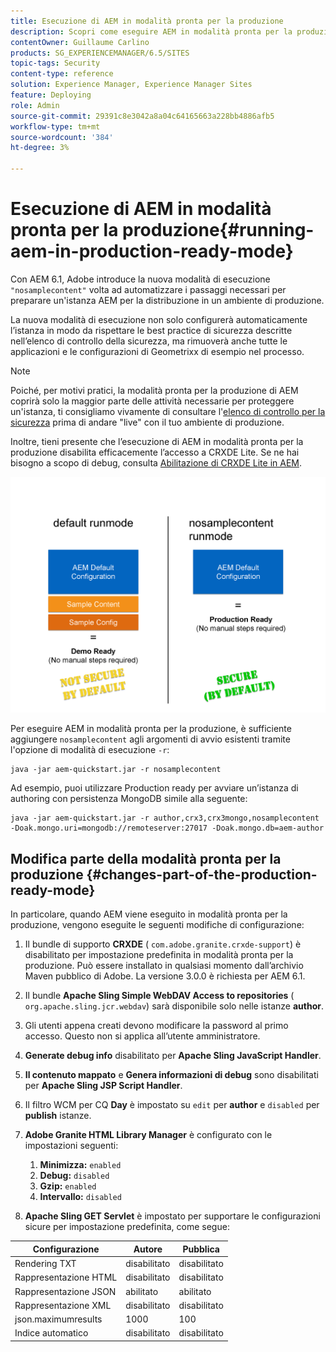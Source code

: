 ```yaml
---
title: Esecuzione di AEM in modalità pronta per la produzione
description: Scopri come eseguire AEM in modalità pronta per la produzione.
contentOwner: Guillaume Carlino
products: SG_EXPERIENCEMANAGER/6.5/SITES
topic-tags: Security
content-type: reference
solution: Experience Manager, Experience Manager Sites
feature: Deploying
role: Admin
source-git-commit: 29391c8e3042a8a04c64165663a228bb4886afb5
workflow-type: tm+mt
source-wordcount: '384'
ht-degree: 3%

---
```


# Esecuzione di AEM in modalità pronta per la produzione{#running-aem-in-production-ready-mode}

Con AEM 6.1, Adobe introduce la nuova modalità di esecuzione `"nosamplecontent"` volta ad automatizzare i passaggi necessari per preparare un&#39;istanza AEM per la distribuzione in un ambiente di produzione.

La nuova modalità di esecuzione non solo configurerà automaticamente l’istanza in modo da rispettare le best practice di sicurezza descritte nell’elenco di controllo della sicurezza, ma rimuoverà anche tutte le applicazioni e le configurazioni di Geometrixx di esempio nel processo.

>[!NOTE]
>
>Poiché, per motivi pratici, la modalità pronta per la produzione di AEM coprirà solo la maggior parte delle attività necessarie per proteggere un&#39;istanza, ti consigliamo vivamente di consultare l&#39;[elenco di controllo per la sicurezza](/help/sites-administering/security-checklist.md) prima di andare &quot;live&quot; con il tuo ambiente di produzione.
>
>Inoltre, tieni presente che l’esecuzione di AEM in modalità pronta per la produzione disabilita efficacemente l’accesso a CRXDE Lite. Se ne hai bisogno a scopo di debug, consulta [Abilitazione di CRXDE Lite in AEM](/help/sites-administering/enabling-crxde-lite.md).

![chlimage_1-83](assets/chlimage_1-83a.png)

Per eseguire AEM in modalità pronta per la produzione, è sufficiente aggiungere `nosamplecontent` agli argomenti di avvio esistenti tramite l&#39;opzione di modalità di esecuzione `-r`:

```shell
java -jar aem-quickstart.jar -r nosamplecontent
```

Ad esempio, puoi utilizzare Production ready per avviare un’istanza di authoring con persistenza MongoDB simile alla seguente:

```shell
java -jar aem-quickstart.jar -r author,crx3,crx3mongo,nosamplecontent -Doak.mongo.uri=mongodb://remoteserver:27017 -Doak.mongo.db=aem-author
```

## Modifica parte della modalità pronta per la produzione {#changes-part-of-the-production-ready-mode}

In particolare, quando AEM viene eseguito in modalità pronta per la produzione, vengono eseguite le seguenti modifiche di configurazione:

1. Il bundle di supporto **CRXDE** ( `com.adobe.granite.crxde-support`) è disabilitato per impostazione predefinita in modalità pronta per la produzione. Può essere installato in qualsiasi momento dall’archivio Maven pubblico di Adobe. La versione 3.0.0 è richiesta per AEM 6.1.

1. Il bundle **Apache Sling Simple WebDAV Access to repositories** ( `org.apache.sling.jcr.webdav`) sarà disponibile solo nelle istanze **author**.

1. Gli utenti appena creati devono modificare la password al primo accesso. Questo non si applica all’utente amministratore.
1. **Generate debug info** disabilitato per **Apache Sling JavaScript Handler**.

1. **Il contenuto mappato** e **Genera informazioni di debug** sono disabilitati per **Apache Sling JSP Script Handler**.

1. Il filtro WCM per CQ **Day** è impostato su `edit` per **author** e `disabled` per **publish** istanze.

1. **Adobe Granite HTML Library Manager** è configurato con le impostazioni seguenti:

   1. **Minimizza:** `enabled`
   1. **Debug:** `disabled`
   1. **Gzip:** `enabled`
   1. **Intervallo:** `disabled`

1. **Apache Sling GET Servlet** è impostato per supportare le configurazioni sicure per impostazione predefinita, come segue:

| **Configurazione** | **Autore** | **Pubblica** |
|---|---|---|
| Rendering TXT | disabilitato | disabilitato |
| Rappresentazione HTML | disabilitato | disabilitato |
| Rappresentazione JSON | abilitato | abilitato |
| Rappresentazione XML | disabilitato | disabilitato |
| json.maximumresults | 1000 | 100 |
| Indice automatico | disabilitato | disabilitato |
